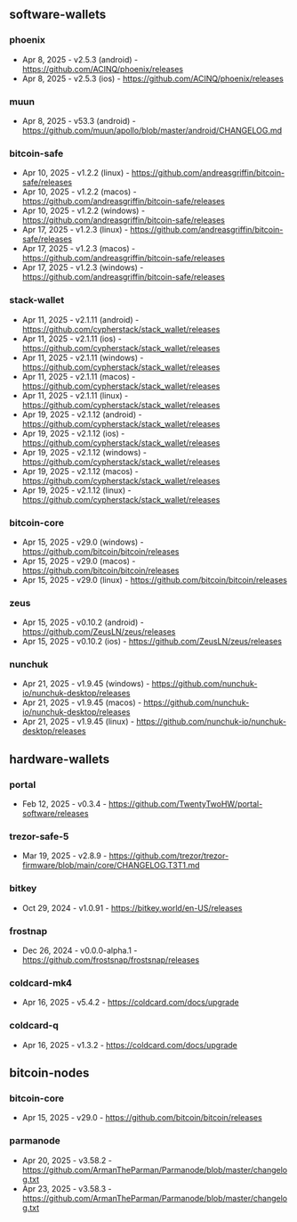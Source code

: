 ## software-wallets
### phoenix
- Apr 8, 2025 - v2.5.3 (android) - https://github.com/ACINQ/phoenix/releases
- Apr 8, 2025 - v2.5.3 (ios) - https://github.com/ACINQ/phoenix/releases
### muun
- Apr 8, 2025 - v53.3 (android) - https://github.com/muun/apollo/blob/master/android/CHANGELOG.md
### bitcoin-safe
- Apr 10, 2025 - v1.2.2 (linux) - https://github.com/andreasgriffin/bitcoin-safe/releases
- Apr 10, 2025 - v1.2.2 (macos) - https://github.com/andreasgriffin/bitcoin-safe/releases
- Apr 10, 2025 - v1.2.2 (windows) - https://github.com/andreasgriffin/bitcoin-safe/releases
- Apr 17, 2025 - v1.2.3 (linux) - https://github.com/andreasgriffin/bitcoin-safe/releases
- Apr 17, 2025 - v1.2.3 (macos) - https://github.com/andreasgriffin/bitcoin-safe/releases
- Apr 17, 2025 - v1.2.3 (windows) - https://github.com/andreasgriffin/bitcoin-safe/releases

### stack-wallet
- Apr 11, 2025 - v2.1.11 (android) - https://github.com/cypherstack/stack_wallet/releases
- Apr 11, 2025 - v2.1.11 (ios) - https://github.com/cypherstack/stack_wallet/releases
- Apr 11, 2025 - v2.1.11 (windows) - https://github.com/cypherstack/stack_wallet/releases
- Apr 11, 2025 - v2.1.11 (macos) - https://github.com/cypherstack/stack_wallet/releases
- Apr 11, 2025 - v2.1.11 (linux) - https://github.com/cypherstack/stack_wallet/releases
- Apr 19, 2025 - v2.1.12 (android) - https://github.com/cypherstack/stack_wallet/releases
- Apr 19, 2025 - v2.1.12 (ios) - https://github.com/cypherstack/stack_wallet/releases
- Apr 19, 2025 - v2.1.12 (windows) - https://github.com/cypherstack/stack_wallet/releases
- Apr 19, 2025 - v2.1.12 (macos) - https://github.com/cypherstack/stack_wallet/releases
- Apr 19, 2025 - v2.1.12 (linux) - https://github.com/cypherstack/stack_wallet/releases

### bitcoin-core
- Apr 15, 2025 - v29.0 (windows) - https://github.com/bitcoin/bitcoin/releases
- Apr 15, 2025 - v29.0 (macos) - https://github.com/bitcoin/bitcoin/releases
- Apr 15, 2025 - v29.0 (linux) - https://github.com/bitcoin/bitcoin/releases
### zeus
- Apr 15, 2025 - v0.10.2 (android) - https://github.com/ZeusLN/zeus/releases
- Apr 15, 2025 - v0.10.2 (ios) - https://github.com/ZeusLN/zeus/releases
### nunchuk
- Apr 21, 2025 - v1.9.45 (windows) - https://github.com/nunchuk-io/nunchuk-desktop/releases
- Apr 21, 2025 - v1.9.45 (macos) - https://github.com/nunchuk-io/nunchuk-desktop/releases
- Apr 21, 2025 - v1.9.45 (linux) - https://github.com/nunchuk-io/nunchuk-desktop/releases

## hardware-wallets
### portal
- Feb 12, 2025 - v0.3.4 - https://github.com/TwentyTwoHW/portal-software/releases
### trezor-safe-5
- Mar 19, 2025 - v2.8.9 - https://github.com/trezor/trezor-firmware/blob/main/core/CHANGELOG.T3T1.md
### bitkey
- Oct 29, 2024 - v1.0.91 - https://bitkey.world/en-US/releases
### frostnap
- Dec 26, 2024 - v0.0.0-alpha.1 - https://github.com/frostsnap/frostsnap/releases
### coldcard-mk4
- Apr 16, 2025 - v5.4.2 - https://coldcard.com/docs/upgrade
### coldcard-q
- Apr 16, 2025 - v1.3.2 - https://coldcard.com/docs/upgrade

## bitcoin-nodes
### bitcoin-core
- Apr 15, 2025 - v29.0 - https://github.com/bitcoin/bitcoin/releases
### parmanode
- Apr 20, 2025 - v3.58.2 - https://github.com/ArmanTheParman/Parmanode/blob/master/changelog.txt
- Apr 23, 2025 - v3.58.3 - https://github.com/ArmanTheParman/Parmanode/blob/master/changelog.txt
